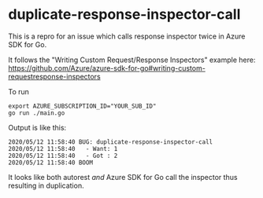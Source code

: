 # duplicate-response-inspector-call

This is a repro for an issue which calls response inspector twice in Azure SDK for Go.

It follows the "Writing Custom Request/Response Inspectors" example here: https://github.com/Azure/azure-sdk-for-go#writing-custom-requestresponse-inspectors

To run

```
export AZURE_SUBSCRIPTION_ID="YOUR_SUB_ID"
go run ./main.go
```

Output is like this:

```
2020/05/12 11:58:40 BUG: duplicate-response-inspector-call
2020/05/12 11:58:40   - Want: 1
2020/05/12 11:58:40   - Got : 2
2020/05/12 11:58:40 BOOM
```

It looks like both autorest *and* Azure SDK for Go call the inspector thus resulting in duplication.
